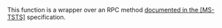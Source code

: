 This function is a wrapper over an RPC method [documented in the [MS-TSTS]](https://learn.microsoft.com/en-us/openspecs/windows_protocols/ms-tsts/2a5ee131-a1dd-44c7-9880-98df708061ea) specification.

